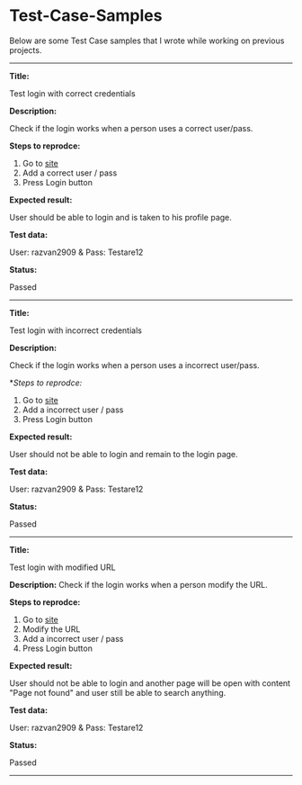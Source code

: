 # Test-Case-Samples

Below are some Test Case samples that I wrote while working on previous projects.

------

**Title:**

Test login with correct credentials

**Description:**

Check if the login works when a person uses a correct user/pass.

**Steps to reprodce:**

1. Go to [site](https://wordpress.com/log-in)
2. Add a correct user / pass
3. Press Login button

**Expected result:**

User should be able to login and is taken to his profile page.

**Test data:**

User: razvan2909 & Pass: Testare12

**Status:**

Passed

------

**Title:**

Test login with incorrect credentials

**Description:**

Check if the login works when a person uses a incorrect user/pass.

**Steps to reprodce:*

1. Go to [site](https://wordpress.com/log-in)
2. Add a incorrect user / pass
3. Press Login button

**Expected result:**

User should not be able to login and remain to the login page.

**Test data:**

User: razvan2909 & Pass: Testare12

**Status:**

Passed

------

**Title:**

Test login with modified URL

**Description:**
Check if the login works when a person modify the URL.

**Steps to reprodce:**

1. Go to [site](https://wordpress.com/log-in)
2. Modify the URL 
3. Add a incorrect user / pass
4. Press Login button

**Expected result:**

User should not be able to login and another page will be open with content "Page not found" and user still be able to search anything.

**Test data:**

User: razvan2909 & Pass: Testare12

**Status:**

Passed

------

